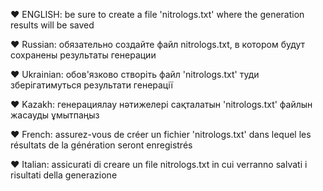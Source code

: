 ❤ ENGLISH:
be sure to create a file 'nitrologs.txt' where the generation results will be saved


❤ Russian:
обязательно создайте файл nitrologs.txt, в котором будут сохранены результаты генерации


❤ Ukrainian:
обов'язково створіть файл 'nitrologs.txt' туди зберігатимуться результати генерації


❤ Kazakh:
генерациялау нәтижелері сақталатын 'nitrologs.txt' файлын жасауды ұмытпаңыз


❤ French:
assurez-vous de créer un fichier 'nitrologs.txt' dans lequel les résultats de la génération seront enregistrés


❤ Italian:
assicurati di creare un file nitrologs.txt in cui verranno salvati i risultati della generazione
